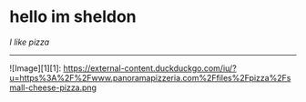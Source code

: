 # hello im sheldon
*I like pizza*
***
![Image][1][1]: https://external-content.duckduckgo.com/iu/?u=https%3A%2F%2Fwww.panoramapizzeria.com%2Ffiles%2Fpizza%2Fsmall-cheese-pizza.png
